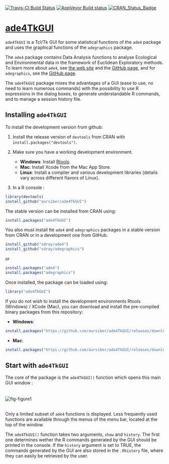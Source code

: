 [![Travis-CI Build Status](https://travis-ci.org/aursiber/ade4TkGUI.svg?branch=master)](https://travis-ci.org/aursiber/ade4TkGUI)
[![AppVeyor Build status](https://ci.appveyor.com/api/projects/status/y3771xk9a4obepas/branch/master?svg=true)](https://ci.appveyor.com/project/aursiber/ade4TkGUI/branch/master)
[![CRAN_Status_Badge](http://www.r-pkg.org/badges/version/ade4TkGUI)](http://cran.r-project.org/package=ade4TkGUI)


# [ade4TkGUI](http://pbil.univ-lyon1.fr/ade4TkGUI/)

`ade4TkGUI` is a Tcl/Tk GUI for some statistical functions of the `ade4` package and uses the graphical functions of the `adegraphics` package.

The `ade4` package contains Data Analysis functions to analyse Ecological and Environmental data in the framework of Euclidean Exploratory methods. To learn more about `ade4`, see [the web site](http://pbil.univ-lyon1.fr/ADE-4/) and the [GitHub page](https://github.com/sdray/ade4), and for `adegraphics`, see the [GitHub page](https://github.com/sdray/adegraphics).

The `ade4TkGUI` package mixes the advantages of a GUI (ease to use, no need to learn numerous commands) with the possibility to use R expressions in the dialog boxes, to generate understandable R commands, and to manage a session history file.

## Installing `ade4TkGUI`

To install the development version from github:

1. Install the release version of `devtools` from CRAN with `install.packages("devtools")`.

2. Make sure you have a working development environment.
    * **Windows**: Install [Rtools](http://cran.r-project.org/bin/windows/Rtools/).
    * **Mac**: Install Xcode from the Mac App Store.
    * **Linux**: Install a compiler and various development libraries (details vary across different flavors of Linux).
    
3. In a R console :
```r
library(devtools)
install_github("aursiber/ade4TkGUI")
```

The stable version can be installed from CRAN using:
```r
install.packages("ade4TkGUI")
```

You also must install tte `ade4` and `adegraphics` packages in a stable version from CRAN or in a development one from GitHub.
```r
install_github("sdray/ade4")
install_github("sdray/adegraphics")
```
or
```r
install.packages("ade4")
install.packages("adegraphics")
```


Once installed, the package can be loaded using:
```r
library("ade4TkGUI")
```

If you do not wish to install the development environments Rtools (Windows) / XCode (Mac), you can download and install the pre-compiled binary packages from this repository:

* **Windows**:
```r
install.packages("https://github.com/aursiber/ade4TkGUI/releases/download/v0.2-9/ade4TkGUI_0.2-9.zip")
```

* **Mac**:
```r
install.packages("https://github.com/aursiber/ade4TkGUI/releases/download/v0.2-9/ade4TkGUI_0.2-9.tgz")
```


## Start with `ade4TkGUI`

The core of the package is the `ade4TkGUI()` function which opens this main GUI window :
<br/>
<br/>
<br/>
![fig-figure1](https://cloud.githubusercontent.com/assets/13218953/10664478/03bbcdcc-78c4-11e5-9ee5-2025e5a06242.png)
<br/>
<br/>

Only a limited subset of `ade4` functions is displayed. Less frequently used functions are available through the menus of the menu bar, located at the top of the window.

The `ade4TkGUI()` function takes two arguments, `show` and `history`. The first one determines wether the R commands generated by the GUI should be printed in the console. If the `history` argument is set to TRUE, the commands generated by the GUI are also stored in the `.Rhistory` file, where they can easily be retrieved by the user.


